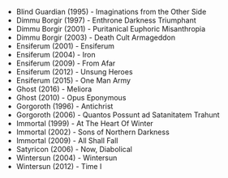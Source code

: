 * Blind Guardian (1995) - Imaginations from the Other Side
* Dimmu Borgir (1997) - Enthrone Darkness Triumphant
* Dimmu Borgir (2001) - Puritanical Euphoric Misanthropia
* Dimmu Borgir (2003) - Death Cult Armageddon
* Ensiferum (2001) - Ensiferum
* Ensiferum (2004) - Iron
* Ensiferum (2009) - From Afar
* Ensiferum (2012) - Unsung Heroes
* Ensiferum (2015) - One Man Army
* Ghost (2016) - Meliora
* Ghost (2010) - Opus Eponymous
* Gorgoroth (1996) - Antichrist
* Gorgoroth (2006) - Quantos Possunt ad Satanitatem Trahunt
* Immortal (1999) - At The Heart Of Winter
* Immortal (2002) - Sons of Northern Darkness
* Immortal (2009) - All Shall Fall
* Satyricon (2006) - Now, Diabolical
* Wintersun (2004) - Wintersun
* Wintersun (2012) - Time I